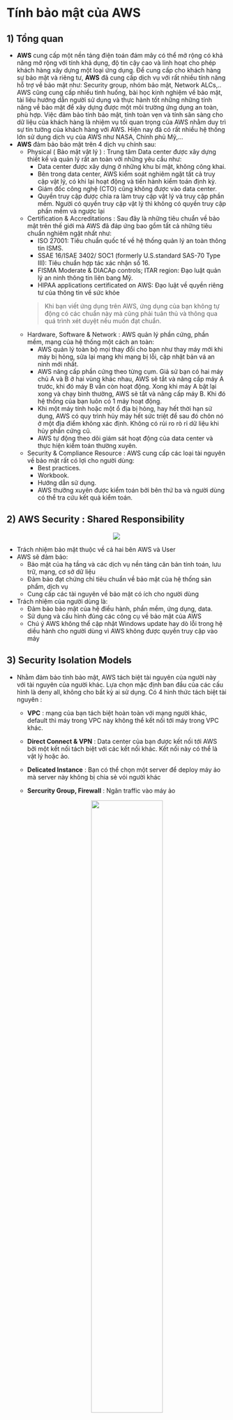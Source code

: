 # Tính bảo mật của AWS
## **1) Tổng quan**
- **AWS** cung cấp một nền tảng điện toán đám mây có thể mở rộng có khả năng mở rộng với tính khả dụng, độ tin cậy cao và linh hoạt cho phép khách hàng xây dựng một loại ứng dụng. Để cung cấp cho khách hàng sự bảo mật và riêng tư, **AWS** đã cung cấp dịch vụ với rất nhiều tính năng hỗ trợ về bảo mật như: Security group, nhóm bảo mật, Network ALCs,.. AWS cũng cung cấp nhiều tình huống, bài học kinh nghiệm về bảo mật, tài liệu hướng dẫn người sử dụng và thực hành tốt những những tính năng về bảo mật để xây dựng được một môi trường ứng dụng an toàn, phù hợp. Việc đảm bảo tính bảo mật, tính toàn vẹn và tính sãn sàng cho dữ liệu của khách hàng là nhiệm vụ tối quan trọng của AWS nhằm duy trì sự tin tưởng của khách hàng với AWS. Hiện nay đã có rất nhiều hệ thống lớn sử dụng dịch vụ của AWS như NASA, Chính phủ Mỹ,...
- **AWS** đảm bảo bảo mật trên 4 dịch vụ chính sau:
    - Physical ( Bảo mật vật lý ) : Trung tâm Data center được xây dựng thiết kế và quản lý rất an toàn với những yêu cầu như:
        - Data center được xây dựng ở những khu bí mật, không công khai.
        - Bên trong data center, AWS kiểm soát nghiêm ngặt tất cả truy cập vật lý, có khi lại hoạt động và tiến hành kiểm toán định kỳ.
        - Giám đốc công nghệ (CTO) cũng không được vào data center.
        - Quyền truy cập được chia ra làm truy cập vật lý và truy cập phần mềm. Người có quyền truy cập vật lý thì không có quyền truy cập phần mềm và ngược lại
    - Certification & Accreditations : Sau đây là những tiêu chuẩn về bảo mật trên thế giới mà AWS đã đáp ứng bao gồm tất cả những tiêu chuẩn nghiêm ngặt nhất như:
        - ISO 27001: Tiêu chuẩn quốc tế về hệ thống quản lý an toàn thông tin ISMS.
        - SSAE 16/ISAE 3402/ SOC1 (formerly U.S.standard SAS-70 Type III): Tiêu chuẩn hợp tác xác nhận số 16.
        - FISMA Moderate & DIACAp controls; ITAR region: Đạo luật quản lý an ninh thông tin liên bang Mỹ.
        - HIPAA applications certificated on AWS: Đạo luật về quyền riêng tư của thông tin về sức khỏe
        > Khi bạn viết ứng dụng trên AWS, ứng dụng của bạn không tự động có các chuẩn này mà cũng phải tuân thủ và thông qua quá trình xét duyệt nếu muốn đạt chuẩn.
    - Hardware, Software & Network : AWS quản lý phần cứng, phần mềm, mạng của hệ thống một cách an toàn:
        - AWS quản lý toàn bộ mọi thay đổi cho bạn như thay máy mới khi máy bị hỏng, sửa lại mạng khi mạng bị lỗi, cập nhật bản vá an ninh mới nhất.
        - AWS nâng cấp phần cứng theo từng cụm. Giả sử bạn có hai máy chủ A và B ở hai vùng khác nhau, AWS sẽ tắt và nâng cấp máy A trước, khi đó máy B vẫn còn hoạt động. Xong khi máy A bật lại xong và chạy bình thường, AWS sẽ tắt và nâng cấp máy B. Khi đó hệ thống của bạn luôn có 1 máy hoạt động.
        - Khi một máy tính hoặc một ổ địa bị hỏng, hay hết thời hạn sử dụng, AWS có quy trình hủy máy hết sức triệt để sau đó chôn nó ở một địa điểm không xác định. Không có rủi ro rò rỉ dữ liệu khi hủy phần cứng cũ.
        - AWS tự động theo dõi giám sát hoạt động của data center và thực hiện kiểm toán thường xuyên.
    - Security & Compliance Resource : AWS cung cấp các loại tài nguyên về bảo mật rất có lợi cho người dùng:
        - Best practices.
        - Workbook.
        - Hướng dẫn sử dụng.
        - AWS thưỡng xuyên được kiểm toán bởi bên thứ ba và người dùng có thể tra cứu kết quả kiểm toán.
## **2) AWS Security : Shared Responsibility**
<p align=center><img src=https://i.imgur.com/n7p3Uq2.png></p>

- Trách nhiệm bảo mật thuộc về cả hai bên AWS và User
- AWS sẽ đảm bảo:
    - Bảo mật của hạ tầng và các dịch vụ nền tảng căn bản tính toán, lưu trữ, mạng, cơ sở dữ liệu
    - Đảm bảo đạt chứng chỉ tiêu chuẩn về bảo mật của hệ thống sản phẩm, dịch vụ
    - Cung cấp các tài nguyên về bảo mật có ích cho người dùng
- Trách nhiệm của người dùng là:
    - Đảm bảo bảo mật của hệ điều hành, phần mềm, ứng dụng, data.
    - Sử dụng và cấu hình đúng các công cụ về bảo mật của AWS
    - Chú ý AWS không thể cập nhật Windows update hay dò lỗi trong hệ diều hành cho người dùng vì AWS không được quyền truy cập vào máy
## **3) Security Isolation Models**
- Nhằm đảm bảo tính bảo mật, AWS tách biệt tài nguyên của người này với tài nguyên của người khác. Lựa chọn mặc định ban đầu của các cấu hình là deny all, không cho bất kỳ ai sử dụng. Có 4 hình thức tách biệt tài nguyên :
    - **VPC** : mạng của bạn tách biệt hoàn toàn với mạng người khác, default thì máy trong VPC này không thể kết nối tới máy trong VPC khác.
    - **Direct Connect & VPN** : Data center của bạn được kết nối tới AWS bởi một kết nối tách biệt với các kết nối khác. Kết nối này có thể là vật lý hoặc ảo.
    - **Delicated Instance** : Bạn có thể chọn một server để deploy máy ảo mà server này không bị chia sẻ vói người khác
    - **Sercurity Group, Firewall** : Ngăn traffic vào máy ảo

        <p align=center><img src=https://i.imgur.com/cMJ27yo.png width=60%></p>

        - Hình vẽ trên mô tả cách dùng Security Group, giống Firewall nó có thể chặn lưu lượng dữ liệu và chỉ cho phép dữ liệu vào từ một cổng xác định qua các dải IP, địa chỉ định danh xác định.
- Người dùng có thể quản lý tài khoản và truy cập trên AWS bằng cách cách sau :
    - AWS Master Account : chính là tài khoản gốc để sử dụng AWS, tài khoản này có thể làm mọi thứ, theo kinh nghiệm là không nên sử dụng tài khoản này.
    - Multi-Factor Authentication : Khi đăng nhập phải nhập thêm code từ thiết bị di động, nên sử dụng MFA trong trường hợp có yêu cầu an toàn cao.
    - Consolidate Billing : Một tài khoản trả cho các tài khoản con của nó.
    - Invoice Billing : Hằng tháng AWS sẽ gửi bill với đầy đủ thông tin về dịch vụ, thời gian sử dụng, số tiền,.. về email. 
